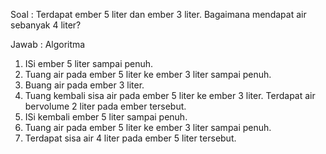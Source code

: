 Soal :
Terdapat ember 5 liter dan ember 3 liter. Bagaimana mendapat air sebanyak 4 liter?

Jawab : 
Algoritma 
1. ISi ember 5 liter sampai penuh. 
2. Tuang air pada ember 5 liter ke ember 3 liter sampai penuh. 
3. Buang air pada ember 3 liter. 
4. Tuang kembali sisa air pada ember 5 liter ke ember 3 liter. Terdapat air bervolume 2 liter pada ember tersebut. 
5. ISi kembali ember 5 liter sampai penuh. 
6. Tuang air pada ember 5 liter ke ember 3 liter sampai penuh. 
7. Terdapat sisa air 4 liter pada ember 5 liter tersebut.
